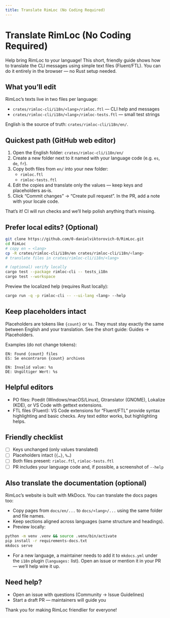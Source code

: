 ```yaml
---
title: Translate RimLoc (No Coding Required)
---
```


# Translate RimLoc (No Coding Required)

Help bring RimLoc to your language! This short, friendly guide shows how to translate the CLI messages using simple text files (Fluent/FTL). You can do it entirely in the browser — no Rust setup needed.

## What you’ll edit

RimLoc’s texts live in two files per language:

- `crates/rimloc-cli/i18n/<lang>/rimloc.ftl` — CLI help and messages
- `crates/rimloc-cli/i18n/<lang>/rimloc-tests.ftl` — small test strings

English is the source of truth: `crates/rimloc-cli/i18n/en/`.

## Quickest path (GitHub web editor)

1) Open the English folder: `crates/rimloc-cli/i18n/en/`
2) Create a new folder next to it named with your language code (e.g. `es`, `de`, `fr`).
3) Copy both files from `en/` into your new folder:
   - `rimloc.ftl`
   - `rimloc-tests.ftl`
4) Edit the copies and translate only the values — keep keys and placeholders as‑is.
5) Click “Commit changes” → “Create pull request”. In the PR, add a note with your locale code.

That’s it! CI will run checks and we’ll help polish anything that’s missing.

## Prefer local edits? (Optional)

```bash
git clone https://github.com/0-danielviktorovich-0/RimLoc.git
cd RimLoc
# copy en → <lang>
cp -R crates/rimloc-cli/i18n/en crates/rimloc-cli/i18n/<lang>
# translate files in crates/rimloc-cli/i18n/<lang>

# (optional) verify locally
cargo test --package rimloc-cli -- tests_i18n
cargo test --workspace
```

Preview the localized help (requires Rust locally):

```bash
cargo run -q -p rimloc-cli -- --ui-lang <lang> --help
```

## Keep placeholders intact

Placeholders are tokens like `{count}` or `%s`. They must stay exactly the same between English and your translation. See the short guide: Guides → Placeholders.

Examples (do not change tokens):

```
EN: Found {count} files
ES: Se encontraron {count} archivos

EN: Invalid value: %s
DE: Ungültiger Wert: %s
```

## Helpful editors

- PO files: Poedit (Windows/macOS/Linux), Gtranslator (GNOME), Lokalize (KDE), or VS Code with gettext extensions.
- FTL files (Fluent): VS Code extensions for “Fluent/FTL” provide syntax highlighting and basic checks. Any text editor works, but highlighting helps.

## Friendly checklist

- [ ] Keys unchanged (only values translated)
- [ ] Placeholders intact (`{…}`, `%…`)
- [ ] Both files present: `rimloc.ftl`, `rimloc-tests.ftl`
- [ ] PR includes your language code and, if possible, a screenshot of `--help`

## Also translate the documentation (optional)

RimLoc’s website is built with MkDocs. You can translate the docs pages too:

- Copy pages from `docs/en/...` to `docs/<lang>/...` using the same folder and file names.
- Keep sections aligned across languages (same structure and headings).
- Preview locally:

```bash
python -m venv .venv && source .venv/bin/activate
pip install -r requirements-docs.txt
mkdocs serve
```

- For a new language, a maintainer needs to add it to `mkdocs.yml` under the `i18n` plugin (`languages:` list). Open an issue or mention it in your PR — we’ll help wire it up.

## Need help?

- Open an issue with questions (Community → Issue Guidelines)
- Start a draft PR — maintainers will guide you

Thank you for making RimLoc friendlier for everyone!

